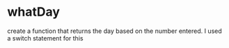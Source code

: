 # whatDay
create a function that returns the day based on the number entered. I used a switch statement for this

